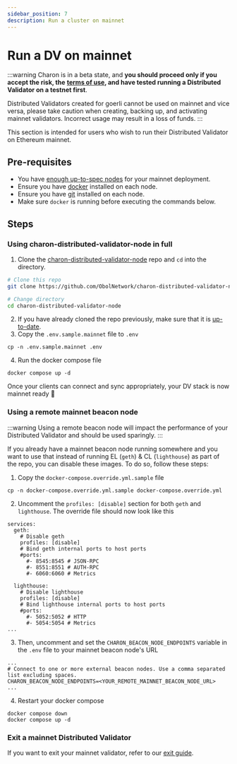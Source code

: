 ```yaml
---
sidebar_position: 7
description: Run a cluster on mainnet
---
```


# Run a DV on mainnet

:::warning Charon is in a beta state, and **you should proceed only if you accept the risk, the** [**terms of use**](https://obol.tech/terms.pdf)**, and have tested running a Distributed Validator on a testnet first**.

Distributed Validators created for goerli cannot be used on mainnet and vice versa, please take caution when creating, backing up, and activating mainnet validators. Incorrect usage may result in a loss of funds. :::

This section is intended for users who wish to run their Distributed Validator on Ethereum mainnet.

## Pre-requisites

* You have [enough up-to-spec nodes](../key-concepts.md#distributed-validator-threshold) for your mainnet deployment.
* Ensure you have [docker](https://docs.docker.com/engine/install/) installed on each node.
* Ensure you have [git](https://git-scm.com/downloads) installed on each node.
* Make sure `docker` is running before executing the commands below.

## Steps

### Using charon-distributed-validator-node in full

1. Clone the [charon-distributed-validator-node](https://github.com/ObolNetwork/charon-distributed-validator-node) repo and `cd` into the directory.

```sh
# Clone this repo
git clone https://github.com/ObolNetwork/charon-distributed-validator-node.git

# Change directory
cd charon-distributed-validator-node
```

2. If you have already cloned the repo previously, make sure that it is [up-to-date](https://github.com/ObolNetwork/obol-docs/blob/main/versioned_docs/version-v0.18.0/int/quickstart/update/README.md).
3. Copy the `.env.sample.mainnet` file to `.env`

```
cp -n .env.sample.mainnet .env
```

4. Run the docker compose file

```
docker compose up -d
```

Once your clients can connect and sync appropriately, your DV stack is now mainnet ready 🎉

### Using a remote mainnet beacon node

:::warning Using a remote beacon node will impact the performance of your Distributed Validator and should be used sparingly. :::

If you already have a mainnet beacon node running somewhere and you want to use that instead of running EL (`geth`) & CL (`lighthouse`) as part of the repo, you can disable these images. To do so, follow these steps:

1. Copy the `docker-compose.override.yml.sample` file

```
cp -n docker-compose.override.yml.sample docker-compose.override.yml
```

2. Uncomment the `profiles: [disable]` section for both `geth` and `lighthouse`. The override file should now look like this

```
services:
  geth:
    # Disable geth
    profiles: [disable]
    # Bind geth internal ports to host ports
    #ports:
      #- 8545:8545 # JSON-RPC
      #- 8551:8551 # AUTH-RPC
      #- 6060:6060 # Metrics

  lighthouse:
    # Disable lighthouse
    profiles: [disable]
    # Bind lighthouse internal ports to host ports
    #ports:
      #- 5052:5052 # HTTP
      #- 5054:5054 # Metrics
...
```

3. Then, uncomment and set the `CHARON_BEACON_NODE_ENDPOINTS` variable in the `.env` file to your mainnet beacon node's URL

```
...
# Connect to one or more external beacon nodes. Use a comma separated list excluding spaces.
CHARON_BEACON_NODE_ENDPOINTS=<YOUR_REMOTE_MAINNET_BEACON_NODE_URL>
...
```

4. Restart your docker compose

```
docker compose down
docker compose up -d
```

### Exit a mainnet Distributed Validator

If you want to exit your mainnet validator, refer to our [exit guide](quickstart-exit.md).
